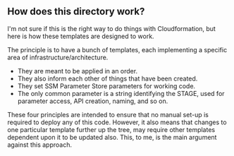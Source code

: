 ## How does this directory work?

I'm not sure if this is the right way to do things with Cloudformation, but here is how these templates are designed to work.

The principle is to have a bunch of templates, each implementing a specific area of infrastructure/architecture.

  - They are meant to be applied in an order.
  - They also inform each other of things that have been created.
  - They set SSM Parameter Store parameters for working code.
  - The only common parameter is a string identifying the STAGE, used for parameter access, API creation, naming, and so on.

These four principles are intended to ensure that no manual set-up is required to deploy any of this code.
However, it also means that changes to one particular template further up the tree, may require other templates dependent upon it to be
updated also.  This, to me, is the main argument against this approach.
